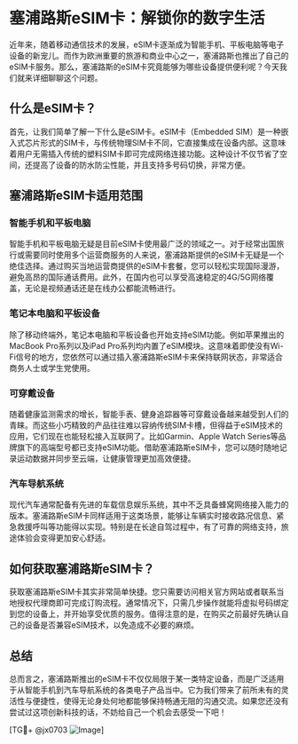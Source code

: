# 塞浦路斯eSIM卡：解锁你的数字生活

近年来，随着移动通信技术的发展，eSIM卡逐渐成为智能手机、平板电脑等电子设备的新宠儿。而作为欧洲重要的旅游和商业中心之一，塞浦路斯也推出了自己的eSIM卡服务。那么，塞浦路斯的eSIM卡究竟能够为哪些设备提供便利呢？今天我们就来详细聊聊这个问题。

## 什么是eSIM卡？

首先，让我们简单了解一下什么是eSIM卡。eSIM卡（Embedded SIM）是一种嵌入式芯片形式的SIM卡，与传统物理SIM卡不同，它直接集成在设备内部。这意味着用户无需插入传统的塑料SIM卡即可完成网络连接功能。这种设计不仅节省了空间，还提高了设备的防水防尘性能，并且支持多号码切换，非常方便。

## 塞浦路斯eSIM卡适用范围

### 智能手机和平板电脑

智能手机和平板电脑无疑是目前eSIM卡使用最广泛的领域之一。对于经常出国旅行或需要同时使用多个运营商服务的人来说，塞浦路斯提供的eSIM卡无疑是一个绝佳选择。通过购买当地运营商提供的eSIM卡套餐，您可以轻松实现国际漫游，避免高昂的国际通话费用。此外，在国内也可以享受高速稳定的4G/5G网络覆盖，无论是视频通话还是在线办公都能流畅进行。

### 笔记本电脑和平板设备

除了移动终端外，笔记本电脑和平板设备也开始支持eSIM功能。例如苹果推出的MacBook Pro系列以及iPad Pro系列均内置了eSIM模块。这意味着即使没有Wi-Fi信号的地方，您依然可以通过插入塞浦路斯eSIM卡来保持联网状态，非常适合商务人士或学生党使用。

### 可穿戴设备

随着健康监测需求的增长，智能手表、健身追踪器等可穿戴设备越来越受到人们的青睐。而这些小巧精致的产品往往难以容纳传统SIM卡槽，但得益于eSIM技术的应用，它们现在也能轻松接入互联网了。比如Garmin、Apple Watch Series等品牌旗下的高端型号都已支持eSIM功能。借助塞浦路斯eSIM卡，您可以随时随地记录运动数据并同步至云端，让健康管理更加高效便捷。

### 汽车导航系统

现代汽车通常配备有先进的车载信息娱乐系统，其中不乏具备蜂窝网络接入能力的版本。塞浦路斯eSIM卡同样适用于这类场景，能够让车辆实时接收路况信息、紧急救援呼叫等功能得以实现。特别是在长途自驾过程中，有了可靠的网络支持，旅途体验会变得更加安心舒适。

## 如何获取塞浦路斯eSIM卡？

获取塞浦路斯eSIM卡其实非常简单快捷。您只需要访问相关官方网站或者联系当地授权代理商即可完成订购流程。通常情况下，只需几步操作就能将虚拟号码绑定到您的设备上，并开始享受优质的服务。值得注意的是，在购买之前最好先确认自己的设备是否兼容eSIM技术，以免造成不必要的麻烦。

## 总结

总而言之，塞浦路斯推出的eSIM卡不仅仅局限于某一类特定设备，而是广泛适用于从智能手机到汽车导航系统的各类电子产品当中。它为我们带来了前所未有的灵活性与便捷性，使得无论身处何地都能够保持畅通无阻的沟通交流。如果您还没有尝试过这项创新科技的话，不妨给自己一个机会去感受一下吧！

[TG💪+ @jx0703 ![Image](https://github.com/user-attachments/assets/dbca1d08-cadb-493c-b0ec-ad6f7a83f270)]